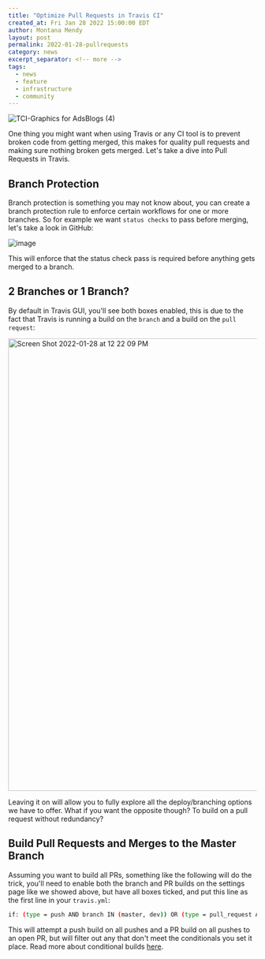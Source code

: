 ```yaml
---
title: "Optimize Pull Requests in Travis CI"
created_at: Fri Jan 28 2022 15:00:00 EDT
author: Montana Mendy
layout: post
permalink: 2022-01-28-pullrequests
category: news
excerpt_separator: <!-- more --> 
tags:
  - news
  - feature
  - infrastructure
  - community
---
```


![TCI-Graphics for AdsBlogs (4)](https://user-images.githubusercontent.com/20936398/151615023-838f9eba-c68d-40ec-80ae-831ee61da8b5.png)

One thing you might want when using Travis or any CI tool is to prevent broken code from getting merged, this makes for quality pull requests and making sure nothing broken gets merged. Let's take a dive into Pull Requests in Travis.

<!-- more --> 

## Branch Protection 

Branch protection is something you may not know about, you can create a branch protection rule to enforce certain workflows for one or more branches. So for example  we want `status checks` to pass before merging, let's take a look in GitHub: 

![image](https://user-images.githubusercontent.com/20936398/151615618-93853954-2162-4e62-9507-84659ae06151.png)

This will enforce that the status check pass is required before anything gets merged to a branch. 

## 2 Branches or 1 Branch? 

By default in Travis GUI, you'll see both boxes enabled, this is due to the fact that Travis is running a build on the `branch` and a build on the `pull request`:

<img width="918" alt="Screen Shot 2022-01-28 at 12 22 09 PM" src="https://user-images.githubusercontent.com/20936398/151616036-d207c17f-7708-4770-a823-bab2348866ad.png">

Leaving it on will allow you to fully explore all the deploy/branching options we have to offer. What if you want the opposite though? To build on a pull request without redundancy? 

## Build Pull Requests and Merges to the Master Branch 

Assuming you want to build all PRs, something like the following will do the trick, you'll need to enable both the branch and PR builds on the settings page like we showed above, but have all boxes ticked, and put this line as the first line in your `travis.yml`:

```bash
if: (type = push AND branch IN (master, dev)) OR (type = pull_request AND NOT branch =~ /no-ci/)
```

This will attempt a push build on all pushes and a PR build on all pushes to an open PR, but will filter out any that don't meet the conditionals you set it place. Read more about conditional builds [here](https://docs.travis-ci.com/user/conditional-builds-stages-jobs/).

